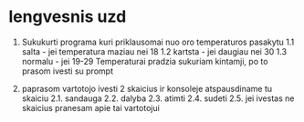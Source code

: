 # lengvesnis uzd

1. Sukukurti programa kuri priklausomai nuo oro temperaturos pasakytu
   1.1 salta - jei temperatura maziau nei 18
   1.2 kartsta - jei daugiau nei 30
   1.3 normalu - jei 19-29
   Temperaturai pradzia sukuriam kintamji, po to prasom ivesti su prompt

2. paprasom vartotojo ivesti 2 skaicius ir konsoleje atspausdiname tu skaiciu
   2.1. sandauga
   2.2. dalyba
   2.3. atimti
   2.4. sudeti
   2.5. jei ivestas ne skaicius pranesam apie tai vartotojui

